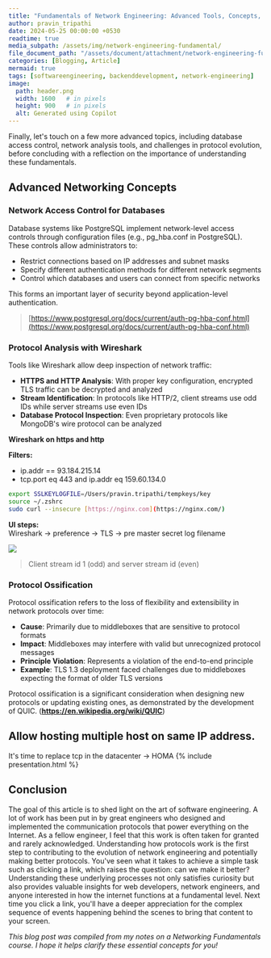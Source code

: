 ```yaml
---
title: "Fundamentals of Network Engineering: Advanced Tools, Concepts, and Conclusion - Part 9"
author: pravin_tripathi
date: 2024-05-25 00:00:00 +0530
readtime: true
media_subpath: /assets/img/network-engineering-fundamental/
file_document_path: "/assets/document/attachment/network-engineering-fundamental/2210.00714v2.pdf"
categories: [Blogging, Article]
mermaid: true
tags: [softwareengineering, backenddevelopment, network-engineering]
image:
  path: header.png
  width: 1600   # in pixels
  height: 900   # in pixels
  alt: Generated using Copilot
---
```


Finally, let's touch on a few more advanced topics, including database access control, network analysis tools, and challenges in protocol evolution, before concluding with a reflection on the importance of understanding these fundamentals.

## Advanced Networking Concepts

### Network Access Control for Databases

Database systems like PostgreSQL implement network-level access controls through configuration files (e.g., pg_hba.conf in PostgreSQL). These controls allow administrators to:

- Restrict connections based on IP addresses and subnet masks
- Specify different authentication methods for different network segments
- Control which databases and users can connect from specific networks

This forms an important layer of security beyond application-level authentication.

> [https://www.postgresql.org/docs/current/auth-pg-hba-conf.html](https://www.postgresql.org/docs/current/auth-pg-hba-conf.html)

### Protocol Analysis with Wireshark

Tools like Wireshark allow deep inspection of network traffic:

- **HTTPS and HTTP Analysis**: With proper key configuration, encrypted TLS traffic can be decrypted and analyzed
- **Stream Identification**: In protocols like HTTP/2, client streams use odd IDs while server streams use even IDs
- **Database Protocol Inspection**: Even proprietary protocols like MongoDB's wire protocol can be analyzed

**Wireshark on https and http**

**Filters:**
- ip.addr == 93.184.215.14
- tcp.port eq 443 and ip.addr eq 159.60.134.0

```sh
export SSLKEYLOGFILE=/Users/pravin.tripathi/tempkeys/key
source ~/.zshrc
sudo curl --insecure [https://nginx.com](https://nginx.com/)
```

**UI steps:**  
Wireshark -> preference -> TLS -> pre master secret log filename

![](image33.png)

> Client stream id 1 (odd) and server stream id (even)

### Protocol Ossification

Protocol ossification refers to the loss of flexibility and extensibility in network protocols over time:

- **Cause**: Primarily due to middleboxes that are sensitive to protocol formats
- **Impact**: Middleboxes may interfere with valid but unrecognized protocol messages
- **Principle Violation**: Represents a violation of the end-to-end principle
- **Example**: TLS 1.3 deployment faced challenges due to middleboxes expecting the format of older TLS versions

Protocol ossification is a significant consideration when designing new protocols or updating existing ones, as demonstrated by the development of QUIC. (**https://en.wikipedia.org/wiki/QUIC**)


## Allow hosting multiple host on same IP address.
It's time to replace tcp in the datacenter -> HOMA
{% include presentation.html %}

## Conclusion
The goal of this article is to shed light on the art of software engineering. A lot of work has been put in by great engineers who designed and implemented the communication protocols that power everything on the Internet.
As a fellow engineer, I feel that this work is often taken for granted and rarely acknowledged. Understanding how protocols work is the first step to contributing to the evolution of network engineering and potentially making better protocols. You've seen what it takes to achieve a simple task such as clicking a link, which raises the question: can we make it better?
Understanding these underlying processes not only satisfies curiosity but also provides valuable insights for web developers, network engineers, and anyone interested in how the internet functions at a fundamental level.
Next time you click a link, you'll have a deeper appreciation for the complex sequence of events happening behind the scenes to bring that content to your screen.

*This blog post was compiled from my notes on a Networking Fundamentals course. I hope it helps clarify these essential concepts for you!*